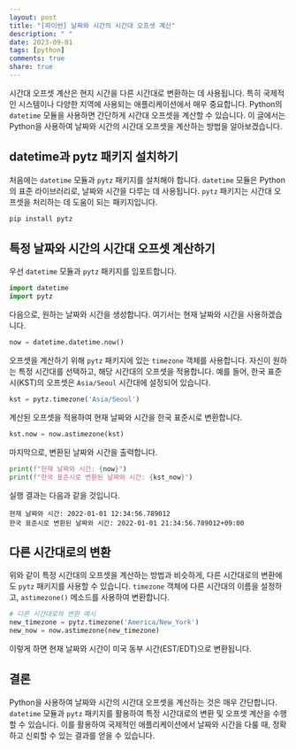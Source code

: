 ```yaml
---
layout: post
title: "[파이썬] 날짜와 시간의 시간대 오프셋 계산"
description: " "
date: 2023-09-01
tags: [python]
comments: true
share: true
---
```


시간대 오프셋 계산은 현지 시간을 다른 시간대로 변환하는 데 사용됩니다. 특히 국제적인 시스템이나 다양한 지역에 사용되는 애플리케이션에서 매우 중요합니다. Python의 `datetime` 모듈을 사용하면 간단하게 시간대 오프셋을 계산할 수 있습니다. 이 글에서는 Python을 사용하여 날짜와 시간의 시간대 오프셋을 계산하는 방법을 알아보겠습니다.

## datetime과 pytz 패키지 설치하기

처음에는 `datetime` 모듈과 `pytz` 패키지를 설치해야 합니다. `datetime` 모듈은 Python의 표준 라이브러리로, 날짜와 시간을 다루는 데 사용됩니다. `pytz` 패키지는 시간대 오프셋을 처리하는 데 도움이 되는 패키지입니다.

```python
pip install pytz
```

## 특정 날짜와 시간의 시간대 오프셋 계산하기

우선 `datetime` 모듈과 `pytz` 패키지를 임포트합니다.

```python
import datetime
import pytz
```

다음으로, 원하는 날짜와 시간을 생성합니다. 여기서는 현재 날짜와 시간을 사용하겠습니다.

```python
now = datetime.datetime.now()
```

오프셋을 계산하기 위해 `pytz` 패키지에 있는 `timezone` 객체를 사용합니다. 자신이 원하는 특정 시간대를 선택하고, 해당 시간대의 오프셋을 적용합니다. 예를 들어, 한국 표준시(KST)의 오프셋은 `Asia/Seoul` 시간대에 설정되어 있습니다.

```python
kst = pytz.timezone('Asia/Seoul')
```

계산된 오프셋을 적용하여 현재 날짜와 시간을 한국 표준시로 변환합니다.

```python
kst.now = now.astimezone(kst)
```

마지막으로, 변환된 날짜와 시간을 출력합니다.

```python
print(f"현재 날짜와 시간: {now}")
print(f"한국 표준시로 변환된 날짜와 시간: {kst_now}")
```

실행 결과는 다음과 같을 것입니다.

```
현재 날짜와 시간: 2022-01-01 12:34:56.789012
한국 표준시로 변환된 날짜와 시간: 2022-01-01 21:34:56.789012+09:00
```

## 다른 시간대로의 변환

위와 같이 특정 시간대의 오프셋을 계산하는 방법과 비슷하게, 다른 시간대로의 변환에도 `pytz` 패키지를 사용할 수 있습니다. `timezone` 객체에 다른 시간대의 이름을 설정하고, `astimezone()` 메소드를 사용하여 변환합니다.

```python
# 다른 시간대로의 변환 예시
new_timezone = pytz.timezone('America/New_York')
new_now = now.astimezone(new_timezone)
```

이렇게 하면 현재 날짜와 시간이 미국 동부 시간(EST/EDT)으로 변환됩니다.

## 결론

Python을 사용하여 날짜와 시간의 시간대 오프셋을 계산하는 것은 매우 간단합니다. `datetime` 모듈과 `pytz` 패키지를 활용하여 특정 시간대로의 변환 및 오프셋 계산을 수행할 수 있습니다. 이를 활용하여 국제적인 애플리케이션에서 날짜와 시간을 다룰 때, 정확하고 신뢰할 수 있는 결과를 얻을 수 있습니다.